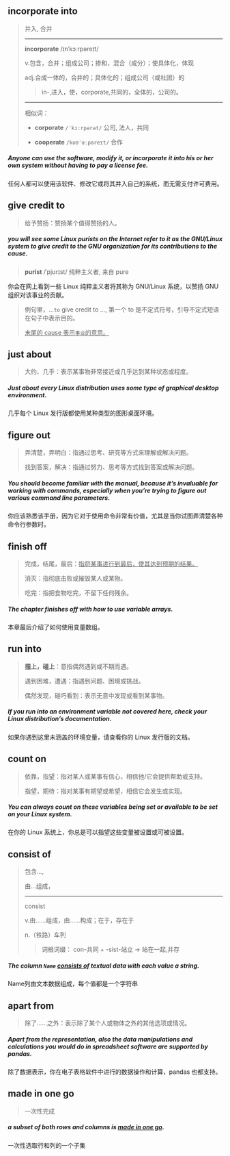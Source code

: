 ## incorporate into

> 并入, 合并
>
> ---
>
> **incorporate**	/ɪnˈkɔːrpəreɪt/
>
> v.包含，合并；组成公司；掺和，混合（成分）；使具体化，体现
>
> adj.合成一体的，合并的；具体化的；组成公司（或社团）的
>
> >  in-,进入，使，corporate,共同的，全体的，公司的。
>
> ---
>
> 相似词：
>
> - **corporate** 	`/ˈkɔːrpərət/`	公司, 法人，共同
>
> - **cooperate**	 `/koʊˈɑːpəreɪt/`  合作

##### Anyone can use the software, modify it, or **incorporate** it **into** his or her own system without having to pay a license fee.

任何人都可以使用该软件、修改它或将其并入自己的系统，而无需支付许可费用。

## give credit to

> 给予赞扬：赞扬某个值得赞扬的人。

##### you will see some Linux purists on the Internet refer to it as the GNU/Linux system to **give credit to** the GNU organization for its contributions to the cause.

> **purist**  /ˈpjʊrɪst/	纯粹主义者, 来自 pure

你会在网上看到一些 Linux 纯粹主义者将其称为 GNU/Linux 系统，以赞扬 GNU 组织对该事业的贡献。

> 例句里，...`to` give credit to ..., 第一个 to 是不定式符号，引导不定式短语在句子中表示目的。
>
> <u>末尾的 cause 表示`事业`的意思。</u>

## just about

> 大约、几乎：表示某事物非常接近或几乎达到某种状态或程度。

##### **Just about** every Linux distribution uses some type of graphical desktop environment.

几乎每个 Linux 发行版都使用某种类型的图形桌面环境。

## figure out

> 弄清楚，弄明白：指通过思考、研究等方式来理解或解决问题。
>
> 找到答案，解决：指通过努力、思考等方式找到答案或解决问题。

##### You should become familiar with the manual, because it’s invaluable for working with commands, especially when you’re trying to **figure out** various command line parameters.

你应该熟悉该手册，因为它对于使用命令非常有价值，尤其是当你试图弄清楚各种命令行参数时。

## finish off

> 完成，结尾，最后：<u>指将某事进行到最后，使其达到预期的结果。</u>
>
> 消灭：指彻底击败或摧毁某人或某物。
>
> 吃完：指把食物吃完，不留下任何残余。

##### The chapter **finishes off** with how to use variable arrays.

本章最后介绍了如何使用变量数组。

## run into

> **撞上，碰上**：意指偶然遇到或不期而遇。
>
> 遇到困难，遭遇：指遇到问题、困境或挑战。
>
> 偶然发现，碰巧看到：表示无意中发现或看到某事物。

##### If you **run into** an environment variable not covered here, check your Linux distribution’s documentation.

如果你遇到这里未涵盖的环境变量，请查看你的 Linux 发行版的文档。

## count on

> 依靠，指望：指对某人或某事有信心，相信他/它会提供帮助或支持。
>
> 指望，期待：指对某事有期望或希望，相信它会发生或实现。

##### You can always **count on** these variables being set or available to be set on your Linux system.

在你的 Linux 系统上，你总是可以指望这些变量被设置或可被设置。

## consist of

> 包含...,
>
> 由...组成，
>
> ---
>
> consist 
>
> v.由……组成，由……构成；在于，存在于
>
> n.（铁路）车列
>
> > 词根词缀： con-共同 + -sist-站立 → 站在一起,并存

##### The column `Name` **<u>consists of</u>** textual data with each value a string.

Name列由文本数据组成，每个值都是一个字符串

## apart from

> 除了……之外：表示除了某个人或物体之外的其他选项或情况。

##### **Apart from** the representation, also the data manipulations and calculations you would do in spreadsheet software are supported by pandas.

除了数据表示，你在电子表格软件中进行的数据操作和计算，pandas 也都支持。

## made in one go

> 一次性完成

##### a subset of both rows and columns is **<u>made in one go</u>**.

一次性选取行和列的一个子集